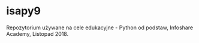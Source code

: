 ﻿# isapy9

Repozytorium używane na cele edukacyjne - Python od podstaw, Infoshare Academy, Listopad 2018.